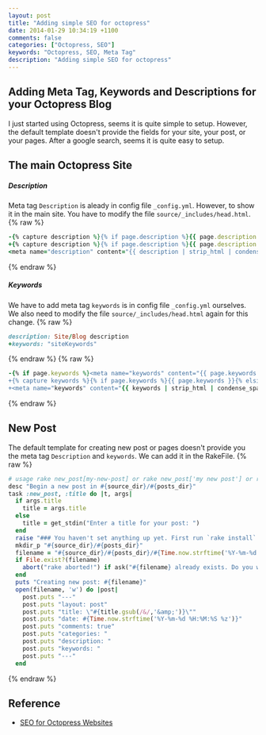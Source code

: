 ```yaml
---
layout: post
title: "Adding simple SEO for octopress"
date: 2014-01-29 10:34:19 +1100
comments: false
categories: ["Octopress, SEO"]
keywords: "Octopress, SEO, Meta Tag"
description: "Adding simple SEO for octopress"
---
```


## Adding Meta Tag, Keywords and Descriptions for your Octopress Blog ##
I just started using Octopress, seems it is quite simple to setup. However, the default template doesn't provide the fields for your site, your post, or your pages.
After a google search, seems it is quite easy to setup.

## The main Octopress Site ##
##### Description #####
Meta tag `Description` is aleady in config file `_config.yml`. However, to show it in the main site. You have to modify the file `source/_includes/head.html`.
{% raw %}
``` rb source/_includes/head.html start:10 mark:10,11
-{% capture description %}{% if page.description %}{{ page.description }}{% else %}{{ content | raw_content }}{% endif %}{% endcapture %}
+{% capture description %}{% if page.description %}{{ page.description }}{% elsif site.description %}{{ site.description }}{% else %}{{ content | raw_content }}{% endif %}{% endcapture %}
<meta name="description" content="{{ description | strip_html | condense_spaces | truncate:150 }}">
```
{% endraw %}
##### Keywords #####
We have to add meta tag `keywords` is in config file `_config.yml` ourselves. We also need to modify the file `source/_includes/head.html` again for this change.
{% raw %}
``` rb _config.yml start:10 mark:11
description: Site/Blog description
+keywords: "siteKeywords"
```
{% endraw %}
{% raw %}
``` rb source/_includes/head.html start:12 mark:12,13,14
-{% if page.keywords %}<meta name="keywords" content="{{ page.keywords }}">{% endif %}
+{% capture keywords %}{% if page.keywords %}{{ page.keywords }}{% elsif site.keywords %}{{ site.keywords }}{% endif %}{% endcapture %}
+<meta name="keywords" content="{{ keywords | strip_html | condense_spaces }}" />
```
{% endraw %}
## New Post ##
The default template for creating new post or pages doesn't provide you the meta tag `Description` and `keywords`. We can add it in the RakeFile.
{% raw %}
``` rb Rakefile start:92 mark:114,115
# usage rake new_post[my-new-post] or rake new_post['my new post'] or rake new_post (defaults to "new-post")
desc "Begin a new post in #{source_dir}/#{posts_dir}"
task :new_post, :title do |t, args|
  if args.title
    title = args.title
  else
    title = get_stdin("Enter a title for your post: ")
  end
  raise "### You haven't set anything up yet. First run `rake install` to set up an Octopress theme." unless File.directory?(source_dir)
  mkdir_p "#{source_dir}/#{posts_dir}"
  filename = "#{source_dir}/#{posts_dir}/#{Time.now.strftime('%Y-%m-%d')}-#{title.to_url}.#{new_post_ext}"
  if File.exist?(filename)
    abort("rake aborted!") if ask("#{filename} already exists. Do you want to overwrite?", ['y', 'n']) == 'n'
  end
  puts "Creating new post: #{filename}"
  open(filename, 'w') do |post|
    post.puts "---"
    post.puts "layout: post"
    post.puts "title: \"#{title.gsub(/&/,'&amp;')}\""
    post.puts "date: #{Time.now.strftime('%Y-%m-%d %H:%M:%S %z')}"
    post.puts "comments: true"
    post.puts "categories: "
    post.puts "description: "
    post.puts "keywords: "
    post.puts "---"
  end
```
{% endraw %}

## Reference ##
- <a href="http://xit0.org/2013/05/seo-for-octopress-websites/" target="_blank">SEO for Octopress Websites</a>
